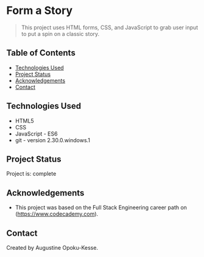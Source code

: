 # Form a Story
> This project uses HTML forms, CSS, and JavaScript to grab user input to put a spin on a classic story.

## Table of Contents
* [Technologies Used](#technologies-used)
* [Project Status](#project-status)
* [Acknowledgements](#acknowledgements)
* [Contact](#contact)


## Technologies Used
- HTML5
- CSS
- JavaScript - ES6
- git - version 2.30.0.windows.1


## Project Status
Project is: complete


## Acknowledgements
- This project was based on the Full Stack Engineering career path on (https://www.codecademy.com).


## Contact
Created by Augustine Opoku-Kesse.
